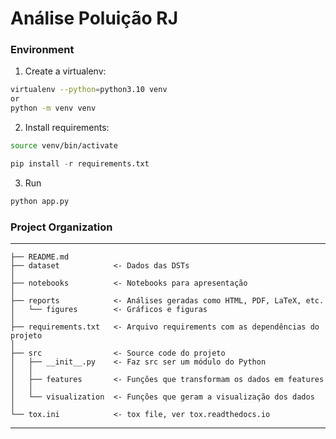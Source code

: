 # Análise Poluição RJ

### Environment

1. Create a virtualenv:
~~~bash
virtualenv --python=python3.10 venv
or
python -m venv venv	
~~~
2. Install requirements:
~~~bash
source venv/bin/activate	
~~~
~~~py
pip install -r requirements.txt
~~~

3. Run
~~~py
python app.py
~~~

### Project Organization
------------

    ├── README.md
    ├── dataset            <- Dados das DSTs
    │
    ├── notebooks          <- Notebooks para apresentação
    │
    ├── reports            <- Análises geradas como HTML, PDF, LaTeX, etc.
    │   └── figures        <- Gráficos e figuras
    │
    ├── requirements.txt   <- Arquivo requirements com as dependências do projeto
    │
    ├── src                <- Source code do projeto
    │   ├── __init__.py    <- Faz src ser um módulo do Python
    │   │
    │   ├── features       <- Funções que transformam os dados em features
    │   │
    │   └── visualization  <- Funções que geram a visualização dos dados
    │
    └── tox.ini            <- tox file, ver tox.readthedocs.io


--------


